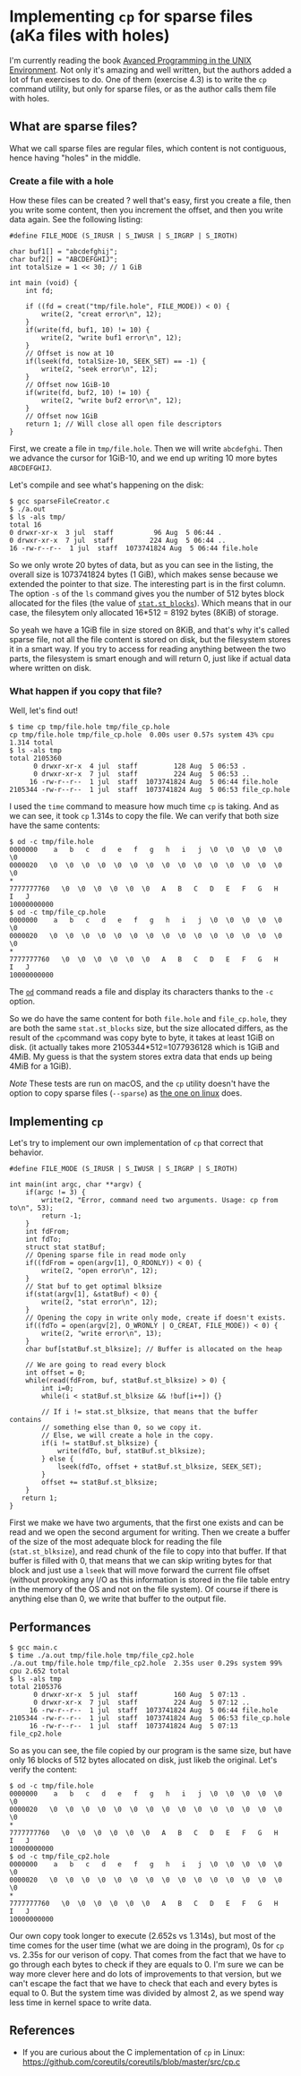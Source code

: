 # Implementing `cp` for sparse files (aKa files with holes)

I'm currently reading the book [Avanced Programming in the UNIX Environment](https://www.amazon.com/Advanced-Programming-UNIX-Environment-3rd/dp/0321637739/). Not only it's amazing and well written, but the authors added a lot of fun exercises to do.
One of them (exercise 4.3) is to write the `cp` command utility, but only for sparse files, or as the author calls them file with holes.

## What are sparse files?

What we call sparse files are regular files, which content is not contiguous, hence having "holes" in the middle.

### Create a file with a hole

How these files can be created ? well that's easy, first you create a file, then you write some content, then you increment the offset, and then you write data again. See the following listing:

```
#define FILE_MODE (S_IRUSR | S_IWUSR | S_IRGRP | S_IROTH)

char buf1[] = "abcdefghij";
char buf2[] = "ABCDEFGHIJ";
int totalSize = 1 << 30; // 1 GiB

int main (void) {
    int fd;

    if ((fd = creat("tmp/file.hole", FILE_MODE)) < 0) {
        write(2, "creat error\n", 12);
    }
    if(write(fd, buf1, 10) != 10) {
        write(2, "write buf1 error\n", 12);
    }
    // Offset is now at 10
    if(lseek(fd, totalSize-10, SEEK_SET) == -1) {
        write(2, "seek error\n", 12);
    }
    // Offset now 1GiB-10
    if(write(fd, buf2, 10) != 10) {
        write(2, "write buf2 error\n", 12);
    }
    // Offset now 1GiB
    return 1; // Will close all open file descriptors
}
```

First, we create a file in `tmp/file.hole`. Then we will write `abcdefghi`.
Then we advance the cursor for 1GiB-10, and we end up writing 10 more bytes `ABCDEFGHIJ`.

Let's compile and see what's happening on the disk:

```
$ gcc sparseFileCreator.c
$ ./a.out
$ ls -als tmp/
total 16
0 drwxr-xr-x  3 jul  staff          96 Aug  5 06:44 .
0 drwxr-xr-x  7 jul  staff         224 Aug  5 06:44 ..
16 -rw-r--r--  1 jul  staff  1073741824 Aug  5 06:44 file.hole
```

So we only wrote 20 bytes of data, but as you can see in the listing, the overall size is 1073741824 bytes (1 GiB), which makes sense because we extended the pointer to that size.
The interesting part is in the first column. The option `-s` of the `ls` command gives you the number of 512 bytes block allocated for the files (the value of [`stat.st_blocks`](https://pubs.opengroup.org/onlinepubs/009695399/basedefs/sys/stat.h.html)). Which means that in our case, the filesytem only allocated 16*512 = 8192 bytes (8KiB) of storage.

So yeah we have a 1GiB file in size stored on 8KiB, and that's why it's called sparse file, not all the file content is stored on disk, but the filesystem stores it in a smart way. If you try to access for reading anything between the two parts, the filesystem is smart enough and will return 0, just like if actual data where written on disk.

### What happen if you copy that file?

Well, let's find out!

```
$ time cp tmp/file.hole tmp/file_cp.hole
cp tmp/file.hole tmp/file_cp.hole  0.00s user 0.57s system 43% cpu 1.314 total
$ ls -als tmp
total 2105360
      0 drwxr-xr-x  4 jul  staff         128 Aug  5 06:53 .
      0 drwxr-xr-x  7 jul  staff         224 Aug  5 06:53 ..
     16 -rw-r--r--  1 jul  staff  1073741824 Aug  5 06:44 file.hole
2105344 -rw-r--r--  1 jul  staff  1073741824 Aug  5 06:53 file_cp.hole
```

I used the `time` command to measure how much time `cp` is taking. And as we can see, it took `cp` 1.314s to copy the file.
We can verify that both size have the same contents:

```
$ od -c tmp/file.hole
0000000    a   b   c   d   e   f   g   h   i   j  \0  \0  \0  \0  \0  \0
0000020   \0  \0  \0  \0  \0  \0  \0  \0  \0  \0  \0  \0  \0  \0  \0  \0
*
7777777760   \0  \0  \0  \0  \0  \0   A   B   C   D   E   F   G   H   I   J
10000000000
$ od -c tmp/file_cp.hole
0000000    a   b   c   d   e   f   g   h   i   j  \0  \0  \0  \0  \0  \0
0000020   \0  \0  \0  \0  \0  \0  \0  \0  \0  \0  \0  \0  \0  \0  \0  \0
*
7777777760   \0  \0  \0  \0  \0  \0   A   B   C   D   E   F   G   H   I   J
10000000000
```
The [`od`](https://pubs.opengroup.org/onlinepubs/9699919799/utilities/od.html) command reads a file and display its characters thanks to the `-c` option.

So we do have the same content for both `file.hole` and `file_cp.hole`, they are both the same `stat.st_blocks` size, but the size allocated differs, as the result of the `cp`command was copy byte to byte, it takes at least 1GiB on disk. (it actually takes more 2105344*512=1077936128 which is 1GiB and 4MiB. My guess is that the system stores extra data that ends up being 4MiB for a 1GiB).

*Note* These tests are run on macOS, and the `cp` utility doesn't have the option to copy sparse files (`--sparse`) as [the one on linux](https://man7.org/linux/man-pages/man1/cp.1.html) does.

## Implementing `cp`

Let's try to implement our own implementation of `cp` that correct that behavior.

```
#define FILE_MODE (S_IRUSR | S_IWUSR | S_IRGRP | S_IROTH)

int main(int argc, char **argv) {
    if(argc != 3) {
        write(2, "Error, command need two arguments. Usage: cp from to\n", 53);
        return -1;
    }
    int fdFrom;
    int fdTo;
    struct stat statBuf;
    // Opening sparse file in read mode only
    if((fdFrom = open(argv[1], O_RDONLY)) < 0) {
        write(2, "open error\n", 12);
    }
    // Stat buf to get optimal blksize
    if(stat(argv[1], &statBuf) < 0) {
        write(2, "stat error\n", 12);
    }
    // Opening the copy in write only mode, create if doesn't exists.
    if((fdTo = open(argv[2], O_WRONLY | O_CREAT, FILE_MODE)) < 0) {
        write(2, "write error\n", 13);
    }
    char buf[statBuf.st_blksize]; // Buffer is allocated on the heap

    // We are going to read every block
    int offset = 0;
    while(read(fdFrom, buf, statBuf.st_blksize) > 0) {
        int i=0;
        while(i < statBuf.st_blksize && !buf[i++]) {}

        // If i != stat.st_blksize, that means that the buffer contains
        // something else than 0, so we copy it.
        // Else, we will create a hole in the copy.
        if(i != statBuf.st_blksize) {
            write(fdTo, buf, statBuf.st_blksize);
        } else {
            lseek(fdTo, offset + statBuf.st_blksize, SEEK_SET);
        }
        offset += statBuf.st_blksize;
    }
   return 1;
}
```

First we make we have two arguments, that the first one exists and can be read and we open the second argument for writing.
Then we create a buffer of the size of the most adequate block for reading the file (`stat.st_blksize`), and read chunk of the file to copy into that buffer. If that buffer is filled with 0, that means that we can skip writing bytes for that block and just use a `lseek` that will move forward the current file offset (without provoking any I/O as this information is stored in the file table entry in the memory of the OS and not on the file system). Of course if there is anything else than 0, we write that buffer to the output file.

## Performances

```
$ gcc main.c
$ time ./a.out tmp/file.hole tmp/file_cp2.hole
./a.out tmp/file.hole tmp/file_cp2.hole  2.35s user 0.29s system 99% cpu 2.652 total
$ ls -als tmp
total 2105376
      0 drwxr-xr-x  5 jul  staff         160 Aug  5 07:13 .
      0 drwxr-xr-x  7 jul  staff         224 Aug  5 07:12 ..
     16 -rw-r--r--  1 jul  staff  1073741824 Aug  5 06:44 file.hole
2105344 -rw-r--r--  1 jul  staff  1073741824 Aug  5 06:53 file_cp.hole
     16 -rw-r--r--  1 jul  staff  1073741824 Aug  5 07:13 file_cp2.hole
```

So as you can see, the file copied by our program is the same size, but have only 16 blocks of 512 bytes allocated on disk, just likeb the original. Let's verify the content:

```
$ od -c tmp/file.hole
0000000    a   b   c   d   e   f   g   h   i   j  \0  \0  \0  \0  \0  \0
0000020   \0  \0  \0  \0  \0  \0  \0  \0  \0  \0  \0  \0  \0  \0  \0  \0
*
7777777760   \0  \0  \0  \0  \0  \0   A   B   C   D   E   F   G   H   I   J
10000000000
$ od -c tmp/file_cp2.hole
0000000    a   b   c   d   e   f   g   h   i   j  \0  \0  \0  \0  \0  \0
0000020   \0  \0  \0  \0  \0  \0  \0  \0  \0  \0  \0  \0  \0  \0  \0  \0
*
7777777760   \0  \0  \0  \0  \0  \0   A   B   C   D   E   F   G   H   I   J
10000000000
```

Our own copy took longer to execute (2.652s vs 1.314s), but most of the time comes for the user time (what we are doing in the program), 0s for `cp` vs. 2.35s for our verison of copy. That comes from the fact that we have to go through each bytes to check if they are equals to 0. I'm sure we can be way more clever here and do lots of improvements to that version, but we can't escape the fact that we have to check that each and every bytes is equal to 0.
But the system time was divided by almost 2, as we spend way less time in kernel space to write data.

## References

* If you are curious about the C implementation of `cp` in Linux: https://github.com/coreutils/coreutils/blob/master/src/cp.c
